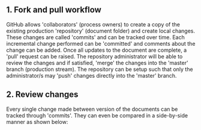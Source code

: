 ## 1. Fork and pull workflow

GitHub allows 'collaborators' (process owners) to create a copy of the existing production 'repository' (document folder) and create local changes. These changes are called 'commits' and can be tracked over time. Each incremental change performed can be 'committed' and comments about the change can be added.
Once all updates to the document are complete, a 'pull' request can be raised. The repository administrator will be able to review the changes and if satisfied, 'merge' the changes into the 'master' branch (production stream). The repository can be setup such that only the administrator/s may 'push' changes directly into the 'master' branch.

## 2. Review changes

Every single change made between version of the documents can be tracked through 'commits'. They can even be compared in a side-by-side manner as shown below:
